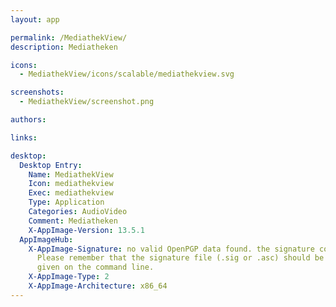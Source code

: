 ```yaml
---
layout: app

permalink: /MediathekView/
description: Mediatheken

icons:
  - MediathekView/icons/scalable/mediathekview.svg

screenshots:
  - MediathekView/screenshot.png

authors:

links:

desktop:
  Desktop Entry:
    Name: MediathekView
    Icon: mediathekview
    Exec: mediathekview
    Type: Application
    Categories: AudioVideo
    Comment: Mediatheken
    X-AppImage-Version: 13.5.1
  AppImageHub:
    X-AppImage-Signature: no valid OpenPGP data found. the signature could not be verified.
      Please remember that the signature file (.sig or .asc) should be the first file
      given on the command line.
    X-AppImage-Type: 2
    X-AppImage-Architecture: x86_64
---
```

